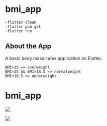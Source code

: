 <h1 class="code-line" data-line-start=0 data-line-end=1 ><a id="bmi_app_0"></a>bmi_app</h1>
<pre><code class="has-line-data" data-line-start="3" data-line-end="7">-flutter clean
-flutter pub get
-flutter run
</code></pre>
<h2 class="code-line" data-line-start=8 data-line-end=9 ><a id="About_the_App_8"></a>About the App</h2>
<p class="has-line-data" data-line-start="10" data-line-end="11">A basic body mass index application on Flutter.</p>
<pre><code class="has-line-data" data-line-start="12" data-line-end="16">BMI&gt;25 =&gt; overweight
BMI&lt;25 &amp;&amp; BMI&gt;18.5 =&gt; normalweight
BMI&lt;18.5 =&gt; underweight
</code></pre>
<h1 class="code-line" data-line-start=16 data-line-end=17 ><a id="bmi_app_16"></a>bmi_app</h1>

<a href='https://www.linkpicture.com/view.php?img=LPic6278cc8422883143184468'><img src='https://www.linkpicture.com/q/WhatsApp-Image-2022-05-09-at-05.44.19.jpeg' type='image'></a>

<a href='https://www.linkpicture.com/view.php?img=LPic6278cc8422883143184468'><img src='https://www.linkpicture.com/q/WhatsApp-Image-2022-05-09-at-05.44.18.jpeg' type='image'></a>
